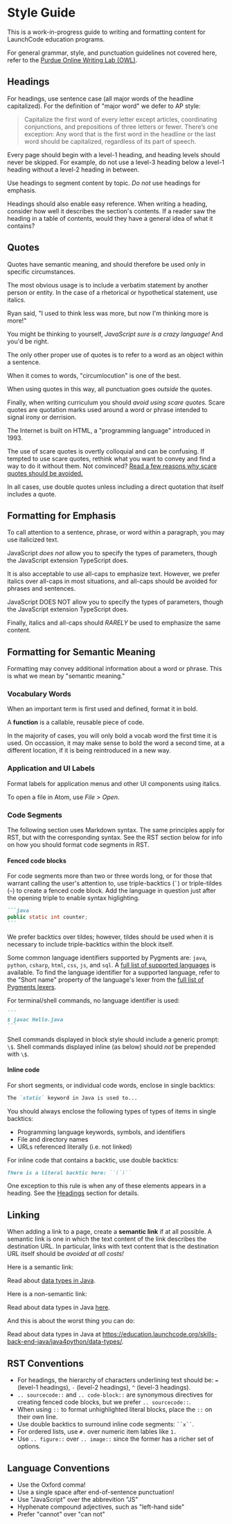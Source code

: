 # Style Guide

This is a work-in-progress guide to writing and formatting content for LaunchCode education programs.

For general grammar, style, and punctuation guidelines not covered here, refer to the [Purdue Online Writing Lab (OWL)](https://owl.purdue.edu/owl/general_writing/index.html).

## Headings

For headings, use sentence case (all major words of the headline capitalized). For the definition of "major word" we defer to AP style:

> Capitalize the first word of every letter except articles, coordinating conjunctions, and prepositions of three letters or fewer. There’s one exception: Any word that is the first word in the headline or the last word should be capitalized, regardless of its part of speech.

Every page should begin with a level-1 heading, and heading levels should never be skipped. For example, do not use a level-3 heading below a level-1 heading without a level-2 heading in between.

Use headings to segment content by topic. _Do not_ use headings for emphasis.

Headings should also enable easy reference. When writing a heading, consider how well it describes the section's contents. If a reader saw the heading in a table of contents, would they have a general idea of what it contains?

## Quotes

Quotes have semantic meaning, and should therefore be used only in specific circumstances.

The most obvious usage is to include a verbatim statement by another person or entity. In the case of a rhetorical or hypothetical statement, use italics.

<aside class="aside-example">

Ryan said, "I used to think less was more, but now I'm thinking more is more!"

You might be thinking to yourself, *JavaScript sure is a crazy language!* And you'd be right.

</aside>

The only other proper use of quotes is to refer to a word as an object within a sentence.

<aside class="aside-example">

When it comes to words, "circumlocution" is one of the best.

</aside>

When using quotes in this way, all punctuation goes *outside* the quotes.

Finally, when writing curriculum you should *avoid using scare quotes.* Scare quotes are quotation marks used around a word or phrase intended to signal irony or derrision.

<aside class="aside-example">

The Internet is built on HTML, a "programming language" introduced in 1993.

</aside>

The use of scare quotes is overtly colloquial and can be confusing. If tempted to use scare quotes, rethink what you want to convey and find a way to do it without them. Not convinced? [Read a few reasons why scare quotes should be avoided.](https://www.dailywritingtips.com/3-erroneous-uses-of-scare-quotes/)

In all cases, use double quotes unless including a direct quotation that itself includes a quote.

## Formatting for Emphasis

To call attention to a sentence, phrase, or word within a paragraph, you may use italicized text.

<aside class="aside-example">

JavaScript *does not* allow you to specify the types of parameters, though the JavaScript extension TypeScript does.

</aside>

It is also acceptable to use all-caps to emphasize text. However, we prefer italics over all-caps in most situations, and all-caps should be avoided for phrases and sentences.

<aside class="aside-example">

JavaScript DOES NOT allow you to specify the types of parameters, though the JavaScript extension TypeScript does.

</aside>

Finally, italics and all-caps should *RARELY* be used to emphasize the same content.

## Formatting for Semantic Meaning

Formatting may convey additional information about a word or phrase. This is what we mean by "semantic meaning."

### Vocabulary Words

When an important term is first used and defined, format it in bold.

<aside class="aside-example">

A **function** is a callable, reusable piece of code.

</aside>

In the majority of cases, you will only bold a vocab word the first time it is used. On occassion, it may make sense to bold the word a second time, at a different location, if it is being reintroduced in a new way.

### Application and UI Labels

Format labels for application menus and other UI components using italics.

<aside class="aside-example">

To open a file in Atom, use *File > Open*.

</aside>

### Code Segments

<aside class="aside-note">

The following section uses Markdown syntax. The same principles apply for RST, but with the corresponding syntax. See the RST section below for info on how you should format code segments in RST.

</aside>

#### Fenced code blocks

For code segments more than two or three words long, or for those that warrant calling the user's attention to, use triple-backtics (`` ` ``) or triple-tildes (`~`) to create a fenced code block. Add the language in question just after the opening triple to enable syntax higlighting.

~~~md
```java
public static int counter;
```
~~~

<aside class="aside-note">

We prefer backtics over tildes; however, tildes should be used when it is necessary to include triple-backtics within the block itself.

</aside>

Some common language identifiers supported by Pygments are: `java`, `python`, `csharp`, `html`, `css`, `js`, and `sql`. A [full list of supported languages](http://pygments.org/languages/) is available. To find the language identifier for a supported language, refer to the "Short name" property of the language's lexer from the [full list of Pygments lexers](http://pygments.org/docs/lexers/).

For terminal/shell commands, no language identifier is used:

~~~md
```
$ javac Hello.java
```
~~~

Shell commands displayed in block style should include a generic prompt: `\$`. Shell commands displayed inline (as below) should _not_ be prepended with `\$`.

#### Inline code

For short segments, or individual code words, enclose in single backtics:

~~~md
The `static` keyword in Java is used to...
~~~

You should always enclose the following types of types of items in single backtics:

- Programming language keywords, symbols, and identifiers
- File and directory names
- URLs referenced literally (i.e. not linked)

For inline code that contains a backtic, use double backtics:

~~~md
There is a literal backtic here: ``(`)``
~~~

<aside class="aside-note">

One exception to this rule is when any of these elements appears in a heading. See the [Headings](#headings) section for details.

</aside>

## Linking

When adding a link to a page, create a **semantic link** if at all possible. A semantic link is one in which the text content of the link describes the destination URL. In particular, links with text content that is the destination URL itself should be *avoided at all costs!*

Here is a semantic link:

<aside class="aside-example">

Read about <a href="https://education.launchcode.org/skills-back-end-java/java4python/data-types/">data types in Java</a>.

</aside>

Here is a non-semantic link:

<aside class="aside-example">

Read about data types in Java <a href="https://education.launchcode.org/skills-back-end-java/java4python/data-types/">here</a>.

</aside>

And this is about the worst thing you can do:

<aside class="aside-">

Read about data types in Java at <a href="https://education.launchcode.org/skills-back-end-java/java4python/data-types/">https://education.launchcode.org/skills-back-end-java/java4python/data-types/</a>.

</aside>

## RST Conventions

- For headings, the hierarchy of characters underlining text should be: `=` (level-1 headings), `-` (level-2 headings), `^` (level-3 headings).
- `.. sourcecode::` and `.. code-block::` are synonymous directives for creating fenced code blocks, but we prefer `.. sourcecode::`.
- When using `::` to format unhighlighted literal blocks, place the `::` on their own line.
- Use double backtics to surround inline code segments: ` ``x`` `.
- For ordered lists, use `#.` over numeric item lables like `1.`
- Use `.. figure::` over `.. image::` since the former has a richer set of options.

## Language Conventions

- Use the Oxford comma!
- Use a single space after end-of-sentence punctuation! 
- Use "JavaScript" over the abbrevition "JS"
- Hyphenate compound adjectives, such as "left-hand side"
- Prefer "cannot" over "can not"
